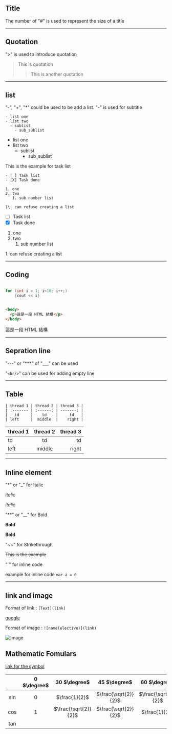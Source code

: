 ## Title 

The number of "#" is used to represent the size of a title 

---

## Quotation 

">" is used to introduce quotation

>This is quotation 
>>This is another quotation

---

## list

"-", "+", "*" could be used to be add a list.
"-" is used for subtitle

```
- list one
- list two
  - sublist
    - sub_sublist
```

- list one
- list two
  - sublist
    - sub_sublist

This is the example for task list 

```
- [ ] Task list
- [X] Task done

1. one 
2. two
   1. sub number list

1\. can refuse creating a list
```

- [ ] Task list
- [X] Task done

1. one 
2. two
   1. sub number list

1\. can refuse creating a list

---

## Coding


```cpp

for (int i = 1; i<10; i++;)
    {cout << i}

```

```html

<body>
  <p>這是一段 HTML 結構</p>
</body>

```

<body>
  <p>這是一段 HTML 結構</p>
</body>

---

## Sepration line

"---" or "***" of "___" can be used

"`<br/>`" can be used for adding empty line

--- 

## Table 
```
| thread 1 | thread 2 | thread 3 |
| :------- | :------: | -------: |
|   td     |    td    |     td   |
| left     |  middle  |    right |

```
| thread 1 | thread 2 | thread 3 |
| :------- | :------: | -------: |
| td       |    td    |       td |
| left     |  middle  |    right |


---

## Inline element

"*" or "_"  for Italic 

*italic*

_italic_

"**" or "__" for Bold

**Bold**

**Bold** 

"~~" for Strikethrough

~~This is the example~~

"`" for inline code

example for inline code `var a = 0`

--- 

## link and image

Format of link : `[Text](link)`

[google](https://www.google.com.hk)

Format of image : `![name(elective)](link)`

![image](D:\0_jeremy\sin.jfif)


## Mathematic Fomulars

[link for the symbol](https://csrgxtu.github.io/2015/03/20/Writing-Mathematic-Fomulars-in-Markdown/)

|        | 0 $\degree$ |  30 $\degree$  |     45 $\degree$      | 60 $\degree$ | 90 $\degree$ |
| :----: | :--------: | :-----------: | :------------------: | :---------: | :---------: |
| $\sin$ |     0      | $\frac{1}{2}$ | $\frac{\sqrt{2}}{2}$ |$\frac{\sqrt{2}}{2}$|1|
| $\cos$ |     1     | $\frac{\sqrt{2}}{2}$ | $\frac{\sqrt{2}}{2}$ |$\frac{1}{2}$| 0|
| $\tan$ |

